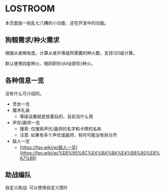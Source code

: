 # LOSTROOM

本页面放一些乱七八糟的小功能、还在开发中的功能。

## 狗粮需求/种火需求
根据从者稀有度，计算从者升等级所需要的种火数，支持120级计算。

默认使用四星种火、相同职阶(All全职阶)种火。

## 各种信息一览
没有什么可介绍的。
- 灵衣一览
- 魔术礼装
    - 等级设置就是放着玩的，目前没什么用
- 声优/画师一览
    - 搜索: 仅搜索声优/画师的名字和卡牌的名称
    - 注意: 如果有多个声优或画师，有时可能没有拆分开
- 敌人一览
    - [https://fgo.wiki/w/敌人一览](https://fgo.wiki/w/%E6%95%8C%E4%BA%BA%E4%B8%80%E8%A7%88)

## 助战编队
自定义助战: 可以使用自定义图片